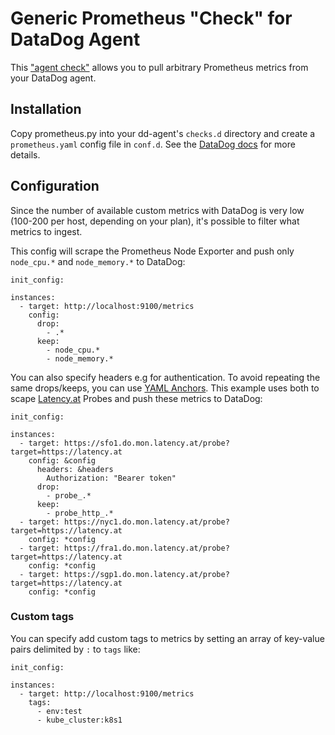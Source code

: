 # Generic Prometheus "Check" for DataDog Agent
This ["agent check"](https://docs.datadoghq.com/guides/agent_checks/) allows you
to pull arbitrary Prometheus metrics from your DataDog agent.

## Installation
Copy prometheus.py into your dd-agent's `checks.d` directory and create a
`prometheus.yaml` config file in `conf.d`. See the [DataDog
docs](https://docs.datadoghq.com/guides/agent_checks/#directory-structure) for
more details.

## Configuration
Since the number of available custom metrics with DataDog is very low (100-200
per host, depending on your plan), it's possible to filter what metrics to
ingest.

This config will scrape the Prometheus Node Exporter and push only `node_cpu.*`
and `node_memory.*` to DataDog:

```
init_config:

instances:
  - target: http://localhost:9100/metrics
    config:
      drop:
        - .*
      keep:
        - node_cpu.*
        - node_memory.*
```

You can also specify headers e.g for authentication. To avoid repeating the
same drops/keeps, you can use [YAML
Anchors](https://en.wikipedia.org/wiki/YAML#Advanced_components). This example
uses both to scape [Latency.at](https://latency.at) Probes and push these
metrics to DataDog:

```
init_config:
  
instances:
  - target: https://sfo1.do.mon.latency.at/probe?target=https://latency.at
    config: &config
      headers: &headers
        Authorization: "Bearer token"
      drop:
        - probe_.*
      keep:
        - probe_http_.*
  - target: https://nyc1.do.mon.latency.at/probe?target=https://latency.at
    config: *config
  - target: https://fra1.do.mon.latency.at/probe?target=https://latency.at
    config: *config
  - target: https://sgp1.do.mon.latency.at/probe?target=https://latency.at
    config: *config
```

### Custom tags

You can specify add custom tags to metrics by setting an array of key-value pairs delimited by `:` to `tags` like:

```
init_config:

instances:
  - target: http://localhost:9100/metrics
    tags:
      - env:test
      - kube_cluster:k8s1
```
